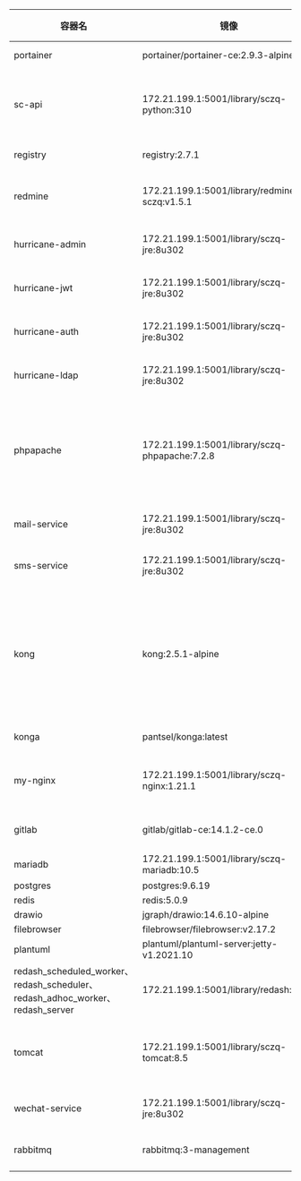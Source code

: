 | 容器名                                                       | 镜像                                           | compose文件地址               | 主机端口占用 | 卷                                                           | 功能                                                         |
| ------------------------------------------------------------ | ---------------------------------------------- | ----------------------------- | ------------ | ------------------------------------------------------------ | ------------------------------------------------------------ |
| portainer                                                    | portainer/portainer-ce:2.9.3-alpine            | /home/workspace/portainer     | 9000         | portainer_data （portainer数据）                             | docker管理工具                                               |
| sc-api                                                       | 172.21.199.1:5001/library/sczq-python:310      | /home/workspace/sc-api        |              | pythonhome（存放静态文件）、pythonsrv（python程序）          | 监控接口、文档中心、报表中心后端                             |
| registry                                                     | registry:2.7.1                                 | /home/workspace/registry      | 5001         | registry_data （镜像数据）                                   | 镜像仓库                                                     |
| redmine                                                      | 172.21.199.1:5001/library/redmine-sczq:v1.5.1  | /home/workspace/redmine       | 8091、50002  | redmine_dmsf（redmine数据）、redmine_files、redmine_user_files | redmine项目管理                                              |
| hurricane-admin                                              | 172.21.199.1:5001/library/sczq-jre:8u302       | /home/workspace/hurricane-sso | 9970         | spring-jar（springboot jar包存储）                           | 统一权限认证系统管理后台                                     |
| hurricane-jwt                                                | 172.21.199.1:5001/library/sczq-jre:8u302       | /home/workspace/hurricane-sso |              | spring-jar（springboot jar包存储）                           | 统一权限认证系统认证接口                                     |
| hurricane-auth                                               | 172.21.199.1:5001/library/sczq-jre:8u302       | /home/workspace/hurricane-sso |              | spring-jar（springboot jar包存储）                           | 统一权限认证系统授权接口                                     |
| hurricane-ldap                                               | 172.21.199.1:5001/library/sczq-jre:8u302       | /home/workspace/hurricane-sso | 9967         | spring-jar（springboot jar包存储）                           | 统一权限认证系统同步接口                                     |
| phpapache                                                    | 172.21.199.1:5001/library/sczq-phpapache:7.2.8 | /home/workspace/phpapache     | 8070         | phpapache_conf（apache配置）、phpapache_php_conf（php配置）、 phpapache_srv（网站服务文件）、phpapache_data（网站资源文件） | 文档中心、收益凭证网站                                       |
| mail-service                                                 | 172.21.199.1:5001/library/sczq-jre:8u302       | /home/workspace/mail-sms      |              | spring-jar（springboot jar包存储）                           | 邮件接口服务                                                 |
| sms-service                                                  | 172.21.199.1:5001/library/sczq-jre:8u302       | /home/workspace/mail-sms      |              | spring-jar（springboot jar包存储）                           | 短信接口服务                                                 |
| kong                                                         | kong:2.5.1-alpine                              | /home/workspace/kong          | 80、8001     |                                                              | kong网关，提供服务转发，大部分docker服务通过该网关提供外部访问 |
| konga                                                        | pantsel/konga:latest                           | /home/workspace/konga         | 1337         | konga_data                                                   | kong管理工具                                                 |
| my-nginx                                                     | 172.21.199.1:5001/library/sczq-nginx:1.21.1    | /home/workspace/my-nginx      |              | nginx_conf（nginx配置）、nginx_srv（前端文件）               | 前端项目server、隔离墙、固收报表                             |
| gitlab                                                       | gitlab/gitlab-ce:14.1.2-ce.0                   | /home/workspace/gitlab        | 30080、30022 | gitlab_config、gitlab_log、gitlab_data                       |                                                              |
| mariadb                                                      | 172.21.199.1:5001/library/sczq-mariadb:10.5    | /home/workspace/database      | 3306         | maria_data、maria_conf                                       |                                                              |
| postgres                                                     | postgres:9.6.19                                | /home/workspace/database      | 5432         | postgres_data                                                |                                                              |
| redis                                                        | redis:5.0.9                                    | /home/workspace/database      | 6379         | redis_data                                                   |                                                              |
| drawio                                                       | jgraph/drawio:14.6.10-alpine                   | /home/workspace/tools         | 10003        |                                                              |                                                              |
| filebrowser                                                  | filebrowser/filebrowser:v2.17.2                | /home/workspace/tools         | 10001        | filebrowser_data                                             |                                                              |
| plantuml                                                     | plantuml/plantuml-server:jetty-v1.2021.10      | /home/workspace/tools         | 10002        |                                                              |                                                              |
| redash_scheduled_worker、redash_scheduler、redash_adhoc_worker、redash_server | 172.21.199.1:5001/library/redash:myv9          | /home/workspace/redash        | 5000         | redash_app（程序文件）                                       | redash                                                       |
| tomcat                                                       | 172.21.199.1:5001/library/sczq-tomcat:8.5      | /home/workspace/tomcat        | 8080         | tomcat-war（war包）、tomcat-data（资源文件）                 | cmdb、固定收益报表后端、微信基础服务                         |
| wechat-service                                               | 172.21.199.1:5001/library/sczq-jre:8u302       | /home/workspace/wechat        |              | spring-jar（springboot jar包存储）                           | 微信接口服务                                                 |
| rabbitmq                                                     | rabbitmq:3-management                          | /home/workspace/wechat        |              | rabbitmq                                                     | 微信接口服务rabbitmq                                         |